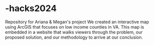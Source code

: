 # -hacks2024
Repository for Ariana &amp; Megan's project
We created an interactive map using ArcGIS that focuses on low income counties in VA. This map is embedded in a website that walks viewers through the problem, our proposed solution, and our methodology to arrive at our conclusion.
